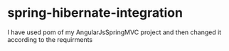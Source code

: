 # spring-hibernate-integration

I have used pom of my AngularJsSpringMVC project and then changed it according to the requirments

